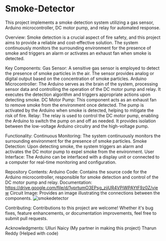 # Smoke-Detector
This project implements a smoke detection system utilizing a gas sensor, Arduino microcontroller, DC motor pump, and relay for automated response.

Overview:
Smoke detection is a crucial aspect of fire safety, and this project aims to provide a reliable and cost-effective solution. The system continuously monitors the surrounding environment for the presence of smoke and triggers an alarm or activates an exhaust fan when smoke is detected.

Key Components:
Gas Sensor: A sensitive gas sensor is employed to detect the presence of smoke particles in the air. The sensor provides analog or digital output based on the concentration of smoke particles.
Arduino Microcontroller: The Arduino serves as the brain of the system, processing sensor data and controlling the operation of the DC motor pump and relay. It executes the detection algorithm and triggers appropriate actions upon detecting smoke.
DC Motor Pump: This component acts as an exhaust fan to remove smoke from the environment once detected. The pump is activated by the Arduino when smoke is detected, helping to mitigate the risk of fire.
Relay: The relay is used to control the DC motor pump, enabling the Arduino to switch the pump on and off as needed. It provides isolation between the low-voltage Arduino circuitry and the high-voltage pump.

Functionality:
Continuous Monitoring: The system continuously monitors the surrounding environment for the presence of smoke particles.
Smoke Detection: Upon detecting smoke, the system triggers an alarm and activates the DC motor pump to expel smoke from the environment.
User Interface: The Arduino can be interfaced with a display unit or connected to a computer for real-time monitoring and configuration.

Repository Contents:
Arduino Code: Contains the source code for the Arduino microcontroller, responsible for smoke detection and control of the DC motor pump and relay.
Documentation: https://drive.google.com/file/d/1yprtumO3EPsg_zjjUR4VPiWPAYtF9z0Z/view
Circuit Image: Provides an image illustrating the connections between the components.
![smokedetector](https://github.com/kashifakhtn/Smoke-Detector/assets/125723457/152eff63-fb9e-4914-a30c-6c0a8728eea2)

Contributing:
Contributions to this project are welcome! Whether it's bug fixes, feature enhancements, or documentation improvements, feel free to submit pull requests.

Acknowledgments:
Ulluri Naicy (My partner in making this project)
Tharun Reddy (Helped with code)
